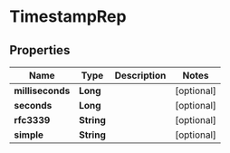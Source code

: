 

# TimestampRep


## Properties

Name | Type | Description | Notes
------------ | ------------- | ------------- | -------------
**milliseconds** | **Long** |  |  [optional]
**seconds** | **Long** |  |  [optional]
**rfc3339** | **String** |  |  [optional]
**simple** | **String** |  |  [optional]



